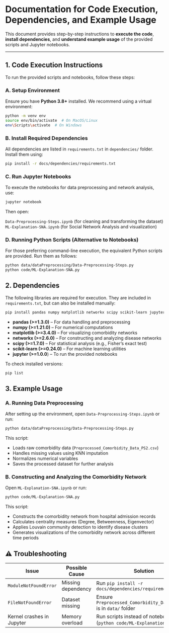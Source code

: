 # **Documentation for Code Execution, Dependencies, and Example Usage**

This document provides step-by-step instructions to **execute the code**, **install dependencies**, and **understand example usage** of the provided scripts and Jupyter notebooks.

---

## **1. Code Execution Instructions**
To run the provided scripts and notebooks, follow these steps:

### **A. Setup Environment**
Ensure you have **Python 3.8+** installed. We recommend using a virtual environment:

```bash
python -m venv env
source env/bin/activate  # On MacOS/Linux
env\Scripts\activate  # On Windows
```

### **B. Install Required Dependencies**
All dependencies are listed in `requirements.txt` in `dependencies/` folder. Install them using:

```bash
pip install -r docs/dependencies/requirements.txt
```

### **C. Run Jupyter Notebooks**
To execute the notebooks for data preprocessing and network analysis, use:

```bash
jupyter notebook
```

Then open:

`Data-Preprocessing-Steps.ipynb` (for cleaning and transforming the dataset)
`ML-Explanation-SNA.ipynb` (for Social Network Analysis and visualization)

### **D. Running Python Scripts (Alternative to Notebooks)**
For those preferring command-line execution, the equivalent Python scripts are provided. Run them as follows:

```bash
python data/dataPreprocessing/Data-Preprocessing-Steps.py
python code/ML-Explanation-SNA.py
```

## **2. Dependencies**
The following libraries are required for execution. They are included in `requirements.txt`, but can also be installed manually:

```bash
pip install pandas numpy matplotlib networkx scipy scikit-learn jupyter
```

- **pandas (>=1.3.0)** – For data handling and preprocessing
- **numpy (>=1.21.0)** – For numerical computations
- **matplotlib (>=3.4.0)** – For visualizing comorbidity networks
- **networkx (>=2.6.0)** – For constructing and analyzing disease networks
- **scipy (>=1.7.0)** – For statistical analysis (e.g., Fisher’s exact test)
- **scikit-learn (>=0.24.0)** – For machine learning utilities
- **jupyter (>=1.0.0**) – To run the provided notebooks

To check installed versions:

```bash
pip list
```

## **3. Example Usage**

### **A. Running Data Preprocessing**
After setting up the environment, open `Data-Preprocessing-Steps.ipynb` or run:

```bash
python data/dataPreprocessing/Data-Preprocessing-Steps.py
```

This script:

- Loads raw comorbidity data (`Preprocessed_Comorbidity_Data_PS2.csv`)
- Handles missing values using KNN imputation
- Normalizes numerical variables
- Saves the processed dataset for further analysis

### **B. Constructing and Analyzing the Comorbidity Network**
Open `ML-Explanation-SNA.ipynb` or run:

```bash
python code/ML-Explanation-SNA.py
```

This script:

- Constructs the comorbidity network from hospital admission records
- Calculates centrality measures (Degree, Betweenness, Eigenvector)
- Applies Louvain community detection to identify disease clusters
- Generates visualizations of the comorbidity network across different time periods

## **⚠️ Troubleshooting**

| Issue | Possible Cause | Solution |
|--------|------------------|------------|
| `ModuleNotFoundError` | Missing dependency | Run `pip install -r docs/dependencies/requirements.txt` |
| `FileNotFoundError` | Dataset missing | Ensure `Preprocessed_Comorbidity_Data_PS2.csv` is in `data/` folder |
| Kernel crashes in Jupyter | Memory overload | Run scripts instead of notebooks (`python code/ML-Explanation-SNA.py`) |
